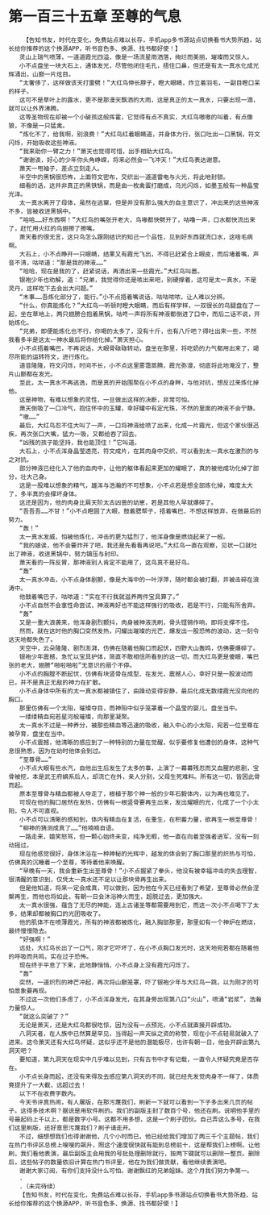 # 第一百三十五章 至尊的气息
        【告知书友，时代在变化，免费站点难以长存，手机app多书源站点切换看书大势所趋，站长给你推荐的这个换源APP，听书音色多、换源、找书都好使！】
       灵山上瑞气喷薄，一道道霞光四溢，像是一场流星雨洒落，绚烂而美丽，璀璨而又惊人。
       小不点盘坐一块大石上，通体发光，尽管他闭住毛孔，捂住口鼻，但还是有太一真水化成光辉涌出，山巅一片炫目。
       “太奢侈了，这样做该天打雷劈！”大红鸟伸长脖子，瞪大眼睛，炸立着羽毛，一副目瞪口呆的样子。
       这可不是草叶上的露水，更不是那漫天飘洒的大雨，这是真正的太一真水，只要出现一滴，就可以让外界沸腾。
       这等圣物现在却被一个小破孩这般挥霍，它觉得有点不真实，大红鸟嗷嗷的叫着，有点像狼，不像是一只猛禽。
       “炼化不了，给我啊，别浪费！”大红鸟红着眼睛道，并身体力行，张口吐出一口黑锅，符文闪烁，开始吸收这些神液。
       “我来助你一臂之力！”萧天也觉得可惜，出手相助大红鸟。
       “谢谢诶，好心的少年你头角峥嵘，将来必然会一飞冲天！”大红鸟表达谢意。
       萧天一甩袖子，差点立刻走人。
       半空中的黑锅很恐怖，上面符文密布，交织出一道道雷电与火光，将此地封锁。
       细看的话，这并非真正的黑铁锅，而是由一枚禽蛋打磨成，乌光闪烁，如墨玉般有一种晶莹光泽。
       太一真水离开了母体，虽然在逃窜，但是并没有那么强大的自主意识了，冲出来的这些神液不多，皆被收进黑锅中。
       “哈哈……好东西啊！”大红鸟的嘴张开老大，鸟喙都快劈开了，咕噜一声，口水都快流出来了，赶忙用火红的鸟翅擦了擦嘴。
       萧天看的很无言，这只鸟怎么跟刚结识的知己一个品性，见到好东西就流口水，这啥毛病啊。
       大石上，小不点睁开一只眼睛，结果又有霞光飞出，不得已赶紧合上眼皮，而后堵着嘴，声音不清，咕哝道：“那是我的神液……”
       “哈哈，现在是我的了，赶紧说话，再洒出来一些霞光。”大红鸟叫嚣。
       银袍少年也劝解，道：“兄弟，我觉得你还是咳出来吧，别硬撑着，这可是太一真水，不是灵丹，这样吃下去会出大问题。”
       “木事……吾炼化部分了，能行。”小不点捂着嘴说话，咕咕哝哝，让人难以分辨。
       “什么，你真能炼化？”大红鸟一听顿时瞪大眼睛，而后有样学样，一双很长的鸟腿盘在了一起，坐在草地上，两只翅膀合抱着黑锅，咕咚一声将所有神液都倒进了口中，而后二话不说，开始炼化。
       “兄弟，即便能炼化也不行，你喝的太多了，没有十斤，也有八斤吧？得吐出来一些，不然我看多半是这太一神水最后将你给化掉。”萧天担心。
       小不点捂着嘴巴，不再说话，大眼骨碌碌转动，盘坐在那里，将吃奶的力气都用出来了，竭尽所能的运转符文，进行炼化。
       道音隆隆，符文闪烁，时间不长，小不点这里雾霭蒸腾，霞光弥漫，彻底将此地淹没了，整片山巅都在发光。
       至此，太一真水不再逃逸，而是真的开始围聚在小不点的身畔，与他对抗，想反过来炼化掉他。
       这是神物，有难以想象的灵性，一旦做出这样的决断，非常可怕。
       萧天倒吸了一口冷气，抱住怀中的玉罐，幸好罐中有定光珠，不然的里面的神液不会宁静。
       “嗷……”
       最后，大红鸟忍不住大叫了一声，一口将神液给喷了出来，化成一片霞光，但这个家伙很迅疾，再次张口大嘴，猛力一吸，又都给吞了回去。
       “凶残的孩子能坚持，我也能顶住！”它叫道。
       大石上，小不点浑身晶莹透亮，符文成片，在其肉身中交织，可以看到太一真水在激烈的与之对抗。
       部分神液已经化入了他的血肉中，让他的躯体看起来更加的耀眼了，真的被他成功化掉了部分，壮大己身。
       这是一股难以想象的精气，雄浑与浩瀚的不可想象，小不点若是想全部炼化掉，难度太大了，多半真的会撑坏身体。
       这还是因为，他的肉身比肩天阶太古凶兽的幼崽，若是其他人早就爆碎了。
       “吾吾吾……不甘！”小不点瞪圆了大眼，鼓着腮帮子，捂着嘴巴，不想这样放弃，在做最后的努力。
       “轰！”
       太一真水发威，怕被他炼化，冲击的更为猛烈了，他浑身像是燃烧起来了一般。
       “我的娘诶，他不会要炸开了吧，我还是先看看再说吧。”大红鸟一直在观察，见状一口就吐出了神液，收进黑锅中，努力镇压与封印。
       萧天看的一阵反胃，那神液别人肯定不能用了，这鸟真不是好鸟。
       “轰”
       太一真水冲击，小不点身体剧颤，像是大海中的一叶浮萍，随时都会被打翻，并被击碎在浪涛中。
       他鼓着嘴巴子，咕哝道：“实在不行我就滋养两件宝具算了。”
       小不点自然不会拿性命尝试，神液再好也不能这样强行的吸收，若是不行，只能有所舍弃。
       “轰”
       又是一重大浪袭来，他浑身剧烈颤抖，肉身被神液洗刷，骨头铿锵作响，即将支撑不住。
       然而，就在这时他的胸口突然发热，闪耀出璀璨的光芒，爆发出一股恐怖的波动，这一刻令这天地都失色了。
       天空中，云朵隆隆，剧烈澎湃，仿佛在随着他胸口而起伏，四野大山轰鸣，仿佛要爆碎了。
       银袍少年震撼，急忙以宝具护体，简直不敢相信所看到的这一切。而大红鸟更是傻眼，嘴巴张的老大，翅膀“啪啦啪啦”无意识的扇个不停。
       小不点的胸膛不断起伏，仿佛有块竖骨在成型、在发光，震撼人心，幸好只是一股波动而已，并不是真正无敌的神力在扩散。
       小不点身体中所有的太一真水都被镇住了，由躁动变得安静，最后化成无数缕霞光没向他的胸口。
       那里仿佛有一个太阳，璀璨夺目，而神阳中似乎笼罩着一个晶莹的婴儿，盘坐当中。
       一缕缕精血宛若星河般璀璨，向那里凝聚。
       太一真水不过是一种养分，被那些精血等迅速的吸收，融入中心的小太阳，宛若一位至尊在被孕育，盘坐在当中。
       小不点震撼，他清晰的感应到了一种特别的力量在觉醒，似乎要修复他遭创的身体，这种气息很熟悉，因为在幼时他体会到过。
       “至尊骨……”
       小不点大眼有些水汽，自他出生后发生了太多的事，上演了一幕幕残忍而又血腥的悲剧，宝骨被挖，本是武王府嫡系后人，却流亡在外，亲人分别，父母生死难料。所有这一切，皆因此骨而起。
       原本至尊骨与精血都被人夺走了，根植于那个神一般的少年石毅体内，以为再也难见了。
       可现在他的胸口居然在发热，仿佛有一根竖骨要再生出来，发出耀眼的光，化成了一个小太阳，令人不可直视。
       小不点可以清晰的感知到，体内有精血在复活，在重生，在积蓄力量，欲再生一根至尊骨！
       “柳神的猜测成真了……”他喃喃自语。
       一路走来，嬉笑怒骂，但一颗心始终未变，纯净无暇，他一直在向着至强者进军，没有一刻动摇过。
       现在他感觉很好，身体沐浴在一种神秘的光辉中，越发的体会到了胸口那里的炽热与可怕，仿佛真的沉睡着一个至尊，等待着他来唤醒。
       “早晚有一天，我会重新生出至尊骨！”小不点握紧了拳头，他没有被幸福冲击的失去理智，很清醒的意识到，仅凭太一真水还不足以让那块骨再生出来。
       但是他知道，将来一定会成真，可以做到，因为他在今天已经看到了希望，至尊骨必然会涅槃再生，而他也将如此，有朝一日会沐浴神火而生，超脱过去，更加强大。
       太一真水很强，蕴含了无尽的神能，连上古诸圣等都需要用到它，而这一次小不点喝下了太多，结果却都被胸口的光团吸收了。
       他的肌体不在喷薄霞光，所有的神液都被炼化，融入胸部那里，那里如有一个神炉在燃烧，最终慢慢隐去。
       “好强啊！”
       远处，大红鸟长出了一口气，刚才它吓坏了，在小不点胸口发光时，这天地宛若都在随着他的呼吸而共鸣，实在过于恐怖。
       现在终于平息了下来，此地静悄悄，小不点身上没有霞光闪烁了。
       “轰”
       突然，一道炽烈的神芒冲起，再次将山巅笼罩，吓了银袍少年与大红鸟一跳，以为刚才的可怕景象要再现。
       不过这一次他们多虑了，小不点浑身发光，在其身旁出现第八口“火山”，喷涌“岩浆”，浩瀚力量惊人。
       “就这么突破了？”
       无论是萧天，还是大红鸟都很吃惊，因为没有一点预兆，小不点就直接开辟成功。
       八洞天者，在人族中已然算是罕见，当得起一声天纵之资的称赞，现在小不点轻易就破入了进来。这令萧天还有大红鸟怀疑，这似乎还不是他的潜能极尽，也许有朝一日，他会开辟出第九洞天吧？
       要知道，第九洞天在现实中几乎难以见到，只有古书中才有记载，一直令人怀疑究竟是否存在。
       小不点长身而起，还没有来得及去感应第八洞天的不同，就已经先发觉肉身不一样了，体质竟提升了一大截，远超过去！
       以下不在收费字数内。
       今天书评真热闹，有人屠版，在那污蔑我们，刷新一下就可以看到一下子多出来几页的帖子。这得多技术啊？据说是用软件刷的。我们的副版主封了数百个号，他还在刷。说明他手里的号最起码上千以上，都是数字小号。这都不用多想，这是一个刷子团伙。自己弄这么多号，在我们这里刷版，还好意思污蔑我们？刷子请走开。
       不过，细想想我们也得谢谢他，几个小时而已，他已经给我们增加了两三千个主题帖，我们在热门书评区总榜上嗖嗖的飙升，照这个速度很快就有能到总榜前十，这是帮我们上榜啊。让他刷，我们看他表演，最后副版主会用我的号批处理删除就行，按两下键就可以删除一整页。删除后，这些帖子的数量依旧计算在热门书评里，他在为我们做贡献，看他继续表演吧。
       谢谢大家订阅，有你们支持没什么可怕。谢谢飘红的兄弟姐妹。这个月我们努力争第一。
       .
       .（未完待续）
       【告知书友，时代在变化，免费站点难以长存，手机app多书源站点切换看书大势所趋，站长给你推荐的这个换源APP，听书音色多、换源、找书都好使！】
